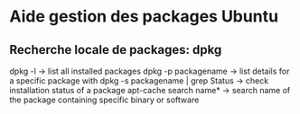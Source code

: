 Aide gestion des packages Ubuntu
================================

Recherche locale de packages: dpkg
-----------------------------------
dpkg -l                           -> list all installed packages
dpkg -p packagename               -> list details for a specific package with
dpkg -s packagename | grep Status -> check installation status of a package
apt-cache search name*            -> search name of the package containing specific binary or software


